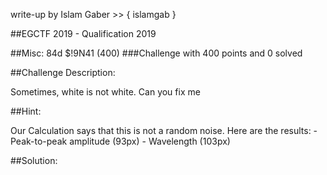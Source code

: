 write-up by Islam Gaber >> { islamgab }

##EGCTF 2019 - Qualification 2019

##Misc: 84d $!9N41 (400)
###Challenge with 400 points and 0 solved

##Challenge Description:

Sometimes, white is not white. Can you fix me

##Hint:

Our Calculation says that this is not a random noise. Here are the results: -Peak-to-peak amplitude (93px) - Wavelength (103px)

##Solution:

